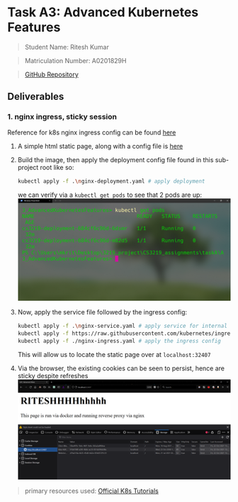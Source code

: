 # Task A3: Advanced Kubernetes Features 
>Student Name: Ritesh Kumar

>Matriculation Number: A0201829H

>[GitHub Repository](https://github.com/rtshkmr/CS3219_assignments/tree/main/taskA3_AdvancedKubernetesFeatures)


## Deliverables


### 1. nginx ingress, sticky session

Reference for k8s nginx ingress config can be found [here](https://kubernetes.github.io/ingress-nginx/deploy/)

1. A simple html static page, along with a config file is [here](./nginx)
2. Build the image, then apply the deployment config file found in this sub-project root like so: 
   ```bash
   kubectl apply -f .\nginx-deployment.yaml # apply deployment
   ```
   we can verify via a `kubectl get pods` to see that 2 pods are up:
   ![pods verified](./resources/1_deploy_nginx.png)
3. Now, apply the service file followed by the ingress config:
   ```bash 
   kubectl apply -f .\nginx-service.yaml # apply service for internal networking
   kubectl apply -f https://raw.githubusercontent.com/kubernetes/ingress-nginx/controller-v0.49.0/deploy/static/provider/cloud/deploy.yaml #controller from reference
   kubectl apply -f ./nginx-ingress.yaml # apply the ingress config
   ```
   This will allow us to locate the static page over at `localhost:32407`

4. Via the browser, the existing cookies can be seen to persist, hence are sticky despite refreshes
   ![sticky](./resources/2_sticky_session.png)





> primary resources used: [Official K8s Tutorials](https://kubernetes.io/docs/tasks/run-application/horizontal-pod-autoscale-walkthrough/)